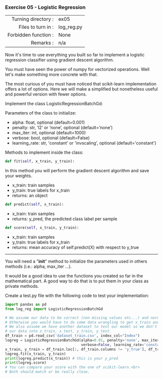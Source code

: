  ### Exercise 05 - Logistic Regression

|                         |                         |
| -----------------------:| ----------------------- |
|   Turning directory :   |  ex05                   |
|   Files to turn in :    |  log_reg.py             |
|   Forbidden function :  |  None                   |
|   Remarks :             |  n/a                    |

Now it's time to use everything you built so far to implement a logistic regression classifier using gradient descent algorithm.

You must have seen the power of numpy for vectorized operations. Well let's make something more concrete with that.

The most curious of you must have noticed that scikit-learn implementation offers a lot of options.
Here we will make a simplified but nonetheless useful and powerful version with fewer options.

Implement the class LogisticRegressionBatchGd:

Parameters of the class to initialize:
  - alpha: float, optional (default=0.001)
  - penalty: str, ‘l2’ or ‘none’, optional (default=’none’)
  - max_iter: int, optional (default=1000)
  - verbose: bool, optional (default=False)
  - learning_rate: str, 'constant' or 'invscaling', optional (default='constant')

Methods to implement inside the class:
```python
def fit(self, x_train, y_train):
```
In this method you will perform the gradient descent algorithm and save your weights.<br>
- x_train: train samples
- y_train: true labels for x_train
- returns: an object

```python
def predict(self, x_train):
```
- x_train: train samples
- returns: y_pred, the predicted class label per sample


```python
def score(self, x_train, y_train):
```
- x_train: train samples
- y_train: true labels for x_train
- returns: mean accuracy of self.predict(X) with respect to y_true

--------
You will need a "__init__" method to initialize the parameters 
used in others methods (i.e.: alpha, max_iter ...).
    
It would be a good idea to use the functions you created so far in the mathematical part.
A good way to do that is to put them in your class as private methods.

Create a test.py file with the following code to test your implementation:
```python
import pandas as pd
from log_reg import LogisticRegressionBatchGd

# We assume our data to be correct (non missing values etc...) and normalized.
# Otherwise you would have to do some data wrangling to get x_train and y_train.
# We also assume we have another dataset to test our model so we don't need to split
# our data into x_train, x_test, y_train, y_test.
df_train = pd.read_csv('dataset_train.csv', index_col="Index")
logreg = LogisticRegressionBatchGd(alpha=0.01, penalty='none', max_iter=1000, 
                                   verbose=False, learning_rate='constant')
x_train, y_train = df_train.loc[:, df_train.columns != 'y_true'], df_train['y_true']
logreg.fit(x_train, y_train)
print(logreg.predict(x_train)) # this is your y_pred
print(logreg.score)
# You can compare your score with the one of scikit-learn.<br>
# Both should match or be really close.
```
